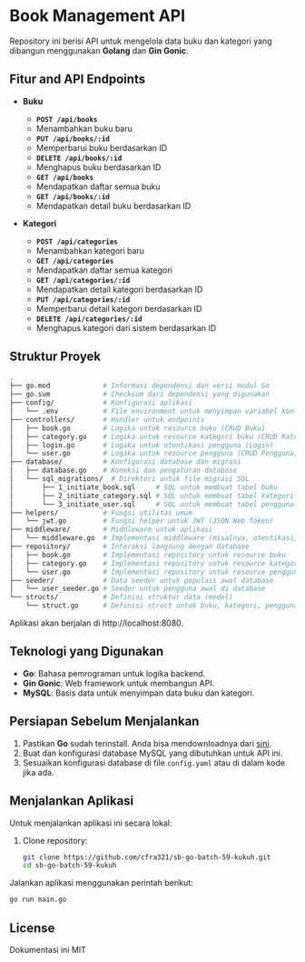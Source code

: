 # Book Management API

Repository ini berisi API untuk mengelola data buku dan kategori yang dibangun menggunakan **Golang** dan **Gin Gonic**.

## Fitur and API Endpoints

- **Buku**
  - **`POST /api/books`**
  - Menambahkan buku baru
  - **`PUT /api/books/:id`**  
  - Memperbarui buku berdasarkan ID
  - **`DELETE /api/books/:id`** 
  - Menghapus buku berdasarkan ID
  - **`GET /api/books`**  
  - Mendapatkan daftar semua buku
  - **`GET /api/books/:id`**  
  - Mendapatkan detail buku berdasarkan ID

- **Kategori**
  - **`POST /api/categories`**  
  - Menambahkan kategori baru
  - **`GET /api/categories`**
  - Mendapatkan daftar semua kategori
  - **`GET /api/categories/:id`**  
  - Mendapatkan detail kategori berdasarkan ID
  - **`PUT /api/categories/:id`** 
  - Memperbarui detail kategori berdasarkan ID
  - **`DELETE /api/categories/:id`**  
  - Menghapus kategori dari sistem berdasarkan ID

## Struktur Proyek

```bash
.
├── go.mod             # Informasi dependensi dan versi modul Go
├── go.sum             # Checksum dari dependensi yang digunakan
├── config/            # Konfigurasi aplikasi
│   └── .env           # File environment untuk menyimpan variabel konfigurasi
├── controllers/       # Handler untuk endpoints
│   ├── book.go        # Logika untuk resource buku (CRUD Buku)
│   ├── category.go    # Logika untuk resource kategori buku (CRUD Kategori)
│   ├── login.go       # Logika untuk otentikasi pengguna (Login)
│   └── user.go        # Logika untuk resource pengguna (CRUD Pengguna)
├── database/          # Konfigurasi database dan migrasi
│   ├── database.go    # Koneksi dan pengaturan database
│   └── sql_migrations/  # Direktori untuk file migrasi SQL
│       ├── 1_initiate_book.sql     # SQL untuk membuat tabel buku
│       ├── 2_initiate_category.sql # SQL untuk membuat tabel kategori
│       └── 3_initiate_user.sql     # SQL untuk membuat tabel pengguna
├── helpers/           # Fungsi utilitas umum
│   └── jwt.go         # Fungsi helper untuk JWT (JSON Web Token)
├── middleware/        # Middleware untuk aplikasi
│   └── middleware.go  # Implementasi middleware (misalnya, otentikasi, logging)
├── repository/        # Interaksi langsung dengan database
│   ├── book.go        # Implementasi repository untuk resource buku
│   ├── category.go    # Implementasi repository untuk resource kategori
│   └── user.go        # Implementasi repository untuk resource pengguna
├── seeder/            # Data seeder untuk populasi awal database
│   └── user_seeder.go # Seeder untuk pengguna awal di database
└── structs/           # Definisi struktur data (model)
    └── struct.go      # Definisi struct untuk buku, kategori, pengguna, dll.

```

Aplikasi akan berjalan di http://localhost:8080.


  
## Teknologi yang Digunakan

- **Go**: Bahasa pemrograman untuk logika backend.
- **Gin Gonic**: Web framework untuk membangun API.
- **MySQL**: Basis data untuk menyimpan data buku dan kategori.

## Persiapan Sebelum Menjalankan

1. Pastikan **Go** sudah terinstall. Anda bisa mendownloadnya dari [sini](https://golang.org/dl/).
2. Buat dan konfigurasi database MySQL yang dibutuhkan untuk API ini.
3. Sesuaikan konfigurasi database di file `config.yaml` atau di dalam kode jika ada.

## Menjalankan Aplikasi

Untuk menjalankan aplikasi ini secara lokal:

1. Clone repository:
   ```bash
   git clone https://github.com/cfra321/sb-go-batch-59-kukuh.git
   cd sb-go-batch-59-kukuh

Jalankan aplikasi menggunakan perintah berikut:

```bash
go run main.go
```

## License

Dokumentasi ini MIT


